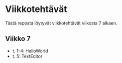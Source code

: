 # Viikkotehtävät
Tästä reposta löytyvät viikkotehtävät viikosta 7 alkaen.

## Viikko 7
* t. 1-4: 
    HelloWorld
* t. 5:
    TextEditor